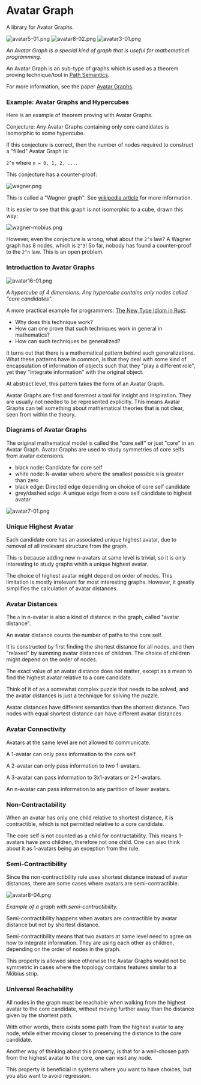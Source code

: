 # Avatar Graph

A library for Avatar Graphs.

![avatar5-01.png](https://raw.githubusercontent.com/advancedresearch/avatar_graph/master/images/avatar5-01.png)
![avatar8-02.png](https://raw.githubusercontent.com/advancedresearch/avatar_graph/master/images/avatar8-02.png)
![avatar3-01.png](https://raw.githubusercontent.com/advancedresearch/avatar_graph/master/images/avatar3-01.png)

*An Avatar Graph is a special kind of graph that is useful for mathematical programming.*

An Avatar Graph is an sub-type of graphs
which is used as a theorem proving technique/tool in [Path Semantics](https://github.com/advancedresearch/path_semantics).

For more information, see the paper [Avatar Graphs](https://github.com/advancedresearch/path_semantics/blob/master/papers-wip/avatar-graphs.pdf).

### Example: Avatar Graphs and Hypercubes

Here is an example of theorem proving with Avatar Graphs.

Conjecture: Any Avatar Graphs containing only core candidates is
isomorphic to some hypercube.

If this conjecture is correct, then the number of nodes required
to construct a "filled" Avatar Graph is:

`2^n` where `n = 0, 1, 2, ...`.

This conjecture has a counter-proof:

![wagner.png](https://raw.githubusercontent.com/advancedresearch/avatar_graph/master/images/wagner.png)

This is called a "Wagner graph". See [wikipedia article](https://en.wikipedia.org/wiki/Wagner_graph) for more information.

It is easier to see that this graph is not isomorphic to a cube, drawn this way:

![wagner-mobius.png](https://raw.githubusercontent.com/advancedresearch/avatar_graph/master/images/wagner-mobius.png)

However, even the conjecture is wrong, what about the `2^n` law?
A Wagner graph has 8 nodes, which is `2^3`!
So far, nobody has found a counter-proof to the `2^n` law.
This is an open problem.

### Introduction to Avatar Graphs

![avatar16-01.png](https://raw.githubusercontent.com/advancedresearch/avatar_graph/master/images/avatar16-01.png)

*A hypercube of 4 dimensions. Any hypercube contains only nodes called "core candidates".*

A more practical example for programmers: [The New Type Idiom in Rust](https://doc.rust-lang.org/rust-by-example/generics/new_types.html).

- Why does this technique work?
- How can one prove that such techniques work in general in mathematics?
- How can such techniques be generalized?

It turns out that there is a mathematical pattern behind such generalizations.
What these patterns have in common, is that they deal with some kind of
encapsulation of information of objects such that they "play a different role",
yet they "integrate information" with the original object.

At abstract level, this pattern takes the form of an Avatar Graph.

Avatar Graphs are first and foremost a tool for insight and inspiration.
They are usually not needed to be represented explicitly.
This means Avatar Graphs can tell something about mathematical theories
that is not clear, seen from within the theory.

### Diagrams of Avatar Graphs

The original mathematical model is called the "core self" or just "core" in an Avatar Graph.
Avatar Graphs are used to study symmetries of core selfs from avatar extensions.

- black node: Candidate for core self
- white node: N-avatar where where the smallest possible `N` is greater than zero
- black edge: Directed edge depending on choice of core self candidate
- grey/dashed edge: A unique edge from a core self candidate to highest avatar

![avatar7-01.png](https://raw.githubusercontent.com/advancedresearch/avatar_graph/master/images/avatar7-01.png)

### Unique Highest Avatar

Each candidate core has an associated unique highest avatar,
due to removal of all irrelevant structure from the graph.

This is because adding new n-avatars at same level is trivial,
so it is only interesting to study graphs whith a unique highest avatar.

The choice of highest avatar might depend on order of nodes.
This limitation is mostly irrelevant for most interesting graphs.
However, it greatly simplifies the calculation of avatar distances.

### Avatar Distances

The `n` in n-avatar is also a kind of distance in the graph, called "avatar distance".

An avatar distance counts the number of paths to the core self.

It is constructed by first finding the shortest distance for all nodes,
and then "relaxed" by summing avatar distances of children.
The choice of children might depend on the order of nodes.

The exact value of an avatar distance does not matter,
except as a mean to find the highest avatar relative to a core candidate.

Think of it of as a somewhat complex puzzle that needs to be solved,
and the avatar distances is just a technique for solving the puzzle.

Avatar distances have different semantics than the shortest distance.
Two nodes with equal shortest distance can have different avatar distances.

### Avatar Connectivity

Avatars at the same level are not allowed to communicate.

A 1-avatar can only pass information to the core self.

A 2-avatar can only pass information to two 1-avatars.

A 3-avatar can pass information to 3x1-avatars or 2+1-avatars.

An n-avatar can pass information to any partition of lower avatars.

### Non-Contractability

When an avatar has only one child relative to shortest distance, it is contractible,
which is not permitted relative to a core candidate.

The core self is not counted as a child for contractability.
This means 1-avatars have zero children, therefore not one child.
One can also think about it as 1-avatars being an exception from the rule.

### Semi-Contractibility

Since the non-contractibility rule uses shortest distance instead of avatar distances,
there are some cases where avatars are semi-contractible.

![avatar8-04.png](https://raw.githubusercontent.com/advancedresearch/avatar_graph/master/images/avatar8-04.png)

*Example of a graph with semi-contractibility.*

Semi-contractibility happens when avatars are contractible by avatar distance but not by shortest distance.

Semi-contractibility means that two avatars at same level need to agree on how to integrate information.
They are using each other as children, depending on the order of nodes in the graph.

This property is allowed since otherwise the Avatar Graphs would not be symmetric
in cases where the topology contains features similar to a Möbius strip.

### Universal Reachability

All nodes in the graph must be reachable when
walking from the highest avatar to the core candidate,
without moving further away than the distance given by the shortest path.

With other words, there exists some path from the highest avatar to any node,
while either moving closer to preserving the distance to the core candidate.

Another way of thinking about this property, is that for a well-chosen path
from the highest avatar to the core, one can visit any node.

This property is beneficial in systems where you want to have choices,
but you also want to avoid regression.
